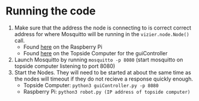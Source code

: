 # Running the code
1. Make sure that the address the node is connecting to is correct correct address for where Mosquitto will be running
in the `vizier.node.Node()` call.
   * Found [here][1] on the Raspberry Pi
   * Found [here][2] on the Topside Computer for the guiController
2. Launch Mosquitto by running `mosquitto -p 8080` (start mosquitto on topside computer listening to port 8080)
3. Start the Nodes. They will need to be started at about the same time as the nodes will timeout if they do not recieve a response
quickly enough.
   * Topside Computer: `python3 guiController.py -p 8080`
   * Raspberry Pi: `python3 robot.py (IP address of topside computer)`

[1]: https://github.com/nthieu173/SwimmingSwarm/blob/master/robot.py#L34
[2]: https://github.com/nthieu173/SwimmingSwarm/blob/master/guiController.py#L72
